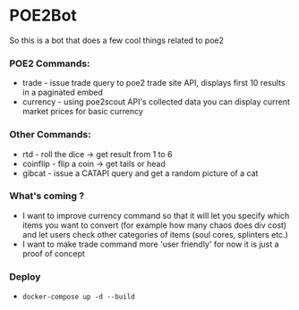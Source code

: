 # POE2Bot
So this is a bot that does a few cool things related to poe2

### POE2 Commands:
- trade - issue trade query to poe2 trade site API, displays first 10 results in a paginated embed
- currency - using poe2scout API's collected data you can display current market prices for basic currency

### Other Commands:
- rtd - roll the dice -> get result from 1 to 6
- coinflip - flip a coin -> get tails or head
- gibcat - issue a CATAPI query and get a random picture of a cat

### What's coming ?
- I want to improve currency command so that it will let you specify which items you want to convert (for example how many chaos does div cost)
and let users check other categories of items (soul cores, splinters etc.)
- I want to make trade command more 'user friendly' for now it is just a proof of concept

### Deploy
- `docker-compose up -d --build`
